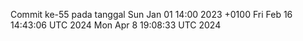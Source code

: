 Commit ke-55 pada tanggal Sun Jan 01 14:00 2023 +0100
Fri Feb 16 14:43:06 UTC 2024
Mon Apr  8 19:08:33 UTC 2024
